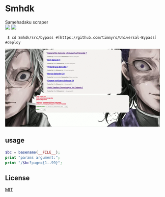 # Smhdk
Samehadaku scraper  
![](https://img.shields.io/badge/c-samehadaku-orange) ![](https://img.shields.io/github/last-commit/sinkaroid/smhdk)

     $ cd Smhdk/src/bypass #[https://github.com/timmyrs/Universal-Bypass] #deploy  


![DEMO](src/s.gif)     

## usage
```php
$bc = basename(__FILE__);
print "params argument:";
print "/$bc?page={1..99}"; 
```  

## License
[MIT](https://choosealicense.com/licenses/mit/)

